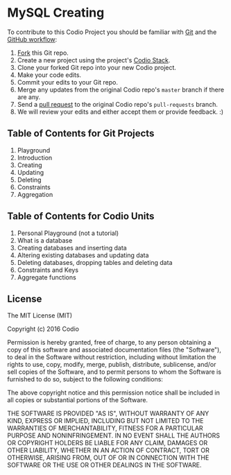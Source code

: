 
# MySQL Creating

To contribute to this Codio Project you should be familiar with [Git](https://git-scm.com/docs) and the [GitHub workflow](https://guides.github.com/introduction/flow/):

1. [Fork](https://help.github.com/articles/fork-a-repo/) this Git repo.
1. Create a new project using the project's [Codio Stack](https://codio.com/home/stacks/7f36b3ca-6d59-4245-95f6-36c7d4a9eff6/?tab=details).
1. Clone your forked Git repo into your new Codio project.
1. Make your code edits.
1. Commit your edits to your Git repo.
1. Merge any updates from the original Codio repo's `master` branch if there are any.
1. Send a [pull request](https://help.github.com/articles/using-pull-requests/) to the original Codio repo's `pull-requests` branch.
1. We will review your edits and either accept them or provide feedback. :)

## Table of Contents for Git Projects

1. Playground
1. Introduction
1. Creating
1. Updating
1. Deleting 
1. Constraints
1. Aggregation 

## Table of Contents for Codio Units

1. Personal Playground (not a tutorial)
1. What is a database
1. Creating databases and inserting data
1. Altering existing databases and updating data
1. Deleting databases, dropping tables and deleting data 
1. Constraints and Keys
1. Aggregate functions 

## License

The MIT License (MIT)

Copyright (c) 2016 Codio

Permission is hereby granted, free of charge, to any person obtaining a copy of this software and associated documentation files (the "Software"), to deal in the Software without restriction, including without limitation the rights to use, copy, modify, merge, publish, distribute, sublicense, and/or sell copies of the Software, and to permit persons to whom the Software is furnished to do so, subject to the following conditions:

The above copyright notice and this permission notice shall be included in all copies or substantial portions of the Software.

THE SOFTWARE IS PROVIDED "AS IS", WITHOUT WARRANTY OF ANY KIND, EXPRESS OR IMPLIED, INCLUDING BUT NOT LIMITED TO THE WARRANTIES OF MERCHANTABILITY, FITNESS FOR A PARTICULAR PURPOSE AND NONINFRINGEMENT. IN NO EVENT SHALL THE AUTHORS OR COPYRIGHT HOLDERS BE LIABLE FOR ANY CLAIM, DAMAGES OR OTHER LIABILITY, WHETHER IN AN ACTION OF CONTRACT, TORT OR OTHERWISE, ARISING FROM, OUT OF OR IN CONNECTION WITH THE SOFTWARE OR THE USE OR OTHER DEALINGS IN THE SOFTWARE.